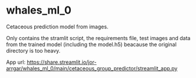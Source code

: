 # whales_ml_0
Cetaceous prediction model from images.

Only contains the stramlit script, the requirements file, test images and data from the trained model (including the model.h5) beacause the original directory is too heavy.

App url: https://share.streamlit.io/jor-arrgar/whales_ml_0/main/cetaceous_group_predictor/streamlit_app.py
